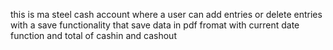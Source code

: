 this is ma steel cash account where a user can add entries or delete entries with a save functionality that save data in pdf fromat with current date function and total of cashin and cashout
